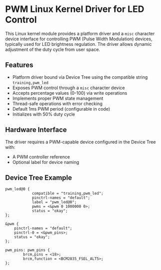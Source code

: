 # PWM Linux Kernel Driver for LED Control

This Linux kernel module provides a platform driver and a `misc` character device interface for controlling PWM (Pulse Width Modulation) devices, typically used for LED brightness regulation. The driver allows dynamic adjustment of the duty cycle from user space.

## Features

- Platform driver bound via Device Tree using the compatible string `training,pwm_led`
- Exposes PWM control through a `misc` character device
- Accepts percentage values (0-100) via write operations
- Implements proper PWM state management
- Thread-safe operations with error checking
- Default 1ms PWM period (configurable in code)
- Initializes with 50% duty cycle

## Hardware Interface

The driver requires a PWM-capable device configured in the Device Tree with:

- A PWM controller reference
- Optional label for device naming

## Device Tree Example

```dts
pwm_led@0 {
			compatible = "training,pwm_led";
			pinctrl-names = "default";
			label = "pwm_led@0";
			pwms = <&pwm 0 1000000 0>;
			status = "okay";
};

&pwm {
	pinctrl-names = "default";
	pinctrl-0 = <&pwm_pins>;
	status = "okay";
};

pwm_pins: pwm_pins {
		brcm,pins = <18>;
		brcm,function = <BCM2835_FSEL_ALT5>;
};
```


